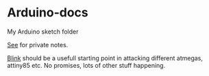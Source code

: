Arduino-docs
============

My Arduino sketch folder

[See](main.rst) for private notes.

[Blink](Prototype/Blink/) should be a usefull starting point in attacking
different atmegas, attiny85 etc. No promises, lots of other stuff happening.


